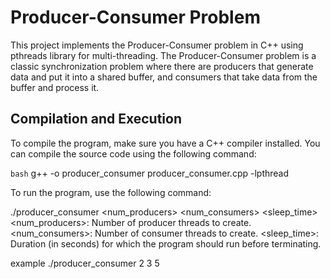 # Producer-Consumer Problem

This project implements the Producer-Consumer problem in C++ using pthreads library for multi-threading. The Producer-Consumer problem is a classic synchronization problem where there are producers that generate data and put it into a shared buffer, and consumers that take data from the buffer and process it.

## Compilation and Execution

To compile the program, make sure you have a C++ compiler installed. You can compile the source code using the following command:

```bash```
g++ -o producer_consumer producer_consumer.cpp -lpthread


To run the program, use the following command:

./producer_consumer <num_producers> <num_consumers> <sleep_time>
<num_producers>: Number of producer threads to create.
<num_consumers>: Number of consumer threads to create.
<sleep_time>: Duration (in seconds) for which the program should run before terminating.


example ./producer_consumer 2 3 5